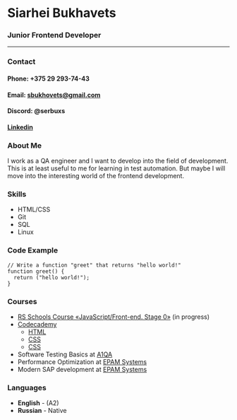 <a id="up"></a>

# Siarhei Bukhavets
### Junior Frontend Developer
___
### Contact
#### __Phone__: +375 29 293-74-43
#### __Email__: sbukhovets@gmail.com
#### Discord: @serbuxs
#### [Linkedin](https://www.linkedin.com/in/sbukhavets/)

### About Me
I work as a QA engineer and I want to develop into the field of development. This is at least useful to me for learning in test automation. But maybe I will move into the interesting world of the frontend development.

### Skills
* HTML/CSS
* Git
* SQL
* Linux

### Code Example
```
// Write a function "greet" that returns "hello world!"
function greet() {
  return ("hello world!");
}
```

### Courses
* [RS Schools Course «JavaScript/Front-end. Stage 0»](https://wearecommunity.io/events/js-stage0-rs-2022q2) (in progress)
* [Codecademy](https://www.codecademy.com/)
    * [HTML](https://www.codecademy.com/learn/learn-html) 
    * [CSS](https://www.codecademy.com/learn/learn-css)
    * [CSS](https://www.codecademy.com/learn/learn-sql)
* Software Testing Basics at [A1QA](https://www.a1qa.by/)
* Performance Optimization at [EPAM Systems](https://www.epam.com/)
* Modern SAP development at [EPAM Systems](https://www.epam.com/)

### Languages
* __English__ - (A2)
* __Russian__ - Native